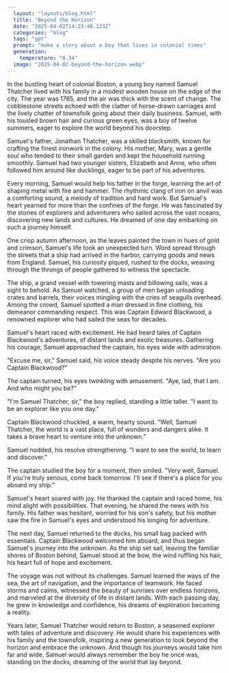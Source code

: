 ```yaml
---
  layout: "layouts/blog.html"
  title: "Beyond the Horizon"
  date: "2025-04-02T14:23:48.123Z"
  categories: "blog"
  tags: "gpt"
  prompt: "make a story about a boy that lives in colonial times"
  generation: 
    temperature: "0.34"
  image: "2025-04-02-beyond-the-horizon.webp"
---
```

In the bustling heart of colonial Boston, a young boy named Samuel Thatcher lived with his family in a modest wooden house on the edge of the city. The year was 1765, and the air was thick with the scent of change. The cobblestone streets echoed with the clatter of horse-drawn carriages and the lively chatter of townsfolk going about their daily business. Samuel, with his tousled brown hair and curious green eyes, was a boy of twelve summers, eager to explore the world beyond his doorstep.

Samuel's father, Jonathan Thatcher, was a skilled blacksmith, known for crafting the finest ironwork in the colony. His mother, Mary, was a gentle soul who tended to their small garden and kept the household running smoothly. Samuel had two younger sisters, Elizabeth and Anne, who often followed him around like ducklings, eager to be part of his adventures.

Every morning, Samuel would help his father in the forge, learning the art of shaping metal with fire and hammer. The rhythmic clang of iron on anvil was a comforting sound, a melody of tradition and hard work. But Samuel's heart yearned for more than the confines of the forge. He was fascinated by the stories of explorers and adventurers who sailed across the vast oceans, discovering new lands and cultures. He dreamed of one day embarking on such a journey himself.

One crisp autumn afternoon, as the leaves painted the town in hues of gold and crimson, Samuel's life took an unexpected turn. Word spread through the streets that a ship had arrived in the harbor, carrying goods and news from England. Samuel, his curiosity piqued, rushed to the docks, weaving through the throngs of people gathered to witness the spectacle.

The ship, a grand vessel with towering masts and billowing sails, was a sight to behold. As Samuel watched, a group of men began unloading crates and barrels, their voices mingling with the cries of seagulls overhead. Among the crowd, Samuel spotted a man dressed in fine clothing, his demeanor commanding respect. This was Captain Edward Blackwood, a renowned explorer who had sailed the seas for decades.

Samuel's heart raced with excitement. He had heard tales of Captain Blackwood's adventures, of distant lands and exotic treasures. Gathering his courage, Samuel approached the captain, his eyes wide with admiration.

"Excuse me, sir," Samuel said, his voice steady despite his nerves. "Are you Captain Blackwood?"

The captain turned, his eyes twinkling with amusement. "Aye, lad, that I am. And who might you be?"

"I'm Samuel Thatcher, sir," the boy replied, standing a little taller. "I want to be an explorer like you one day."

Captain Blackwood chuckled, a warm, hearty sound. "Well, Samuel Thatcher, the world is a vast place, full of wonders and dangers alike. It takes a brave heart to venture into the unknown."

Samuel nodded, his resolve strengthening. "I want to see the world, to learn and discover."

The captain studied the boy for a moment, then smiled. "Very well, Samuel. If you're truly serious, come back tomorrow. I'll see if there's a place for you aboard my ship."

Samuel's heart soared with joy. He thanked the captain and raced home, his mind alight with possibilities. That evening, he shared the news with his family. His father was hesitant, worried for his son's safety, but his mother saw the fire in Samuel's eyes and understood his longing for adventure.

The next day, Samuel returned to the docks, his small bag packed with essentials. Captain Blackwood welcomed him aboard, and thus began Samuel's journey into the unknown. As the ship set sail, leaving the familiar shores of Boston behind, Samuel stood at the bow, the wind ruffling his hair, his heart full of hope and excitement.

The voyage was not without its challenges. Samuel learned the ways of the sea, the art of navigation, and the importance of teamwork. He faced storms and calms, witnessed the beauty of sunrises over endless horizons, and marveled at the diversity of life in distant lands. With each passing day, he grew in knowledge and confidence, his dreams of exploration becoming a reality.

Years later, Samuel Thatcher would return to Boston, a seasoned explorer with tales of adventure and discovery. He would share his experiences with his family and the townsfolk, inspiring a new generation to look beyond the horizon and embrace the unknown. And though his journeys would take him far and wide, Samuel would always remember the boy he once was, standing on the docks, dreaming of the world that lay beyond.

